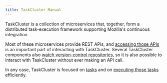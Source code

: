 ```yaml
---
title: TaskCluster Manual
---
```


TaskCluster is a collection of microservices that, together, form a distributed
task-execution framework supporting Mozilla's continuous integration.

Most of these microservices provide REST APIs, and [accessing those
APIs](/manual/apis) is an important part of interacting with TaskCluster.
Several TaskCluster components also [watch version-control
repositories](/manual/vcs), so it is also possible to interact with TaskCluster
without ever making an API call.

In any case, TaskCluster is focused on [tasks](/manual/tasks) and on [executing
those tasks](/manual/execution) efficiently.
